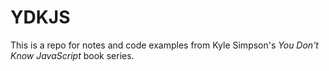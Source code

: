 # YDKJS

This is a repo for notes and code examples from Kyle Simpson's
_You Don't Know JavaScript_ book series.